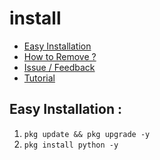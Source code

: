 # install

- [Easy Installation](#easy-installation)
- [How to Remove ?](#how-to-remove-)
- [Issue / Feedback](#issue--feedback)
- [Tutorial](#tutorial)

## Easy Installation :
1. `pkg update && pkg upgrade -y`
2. `pkg install python -y`
